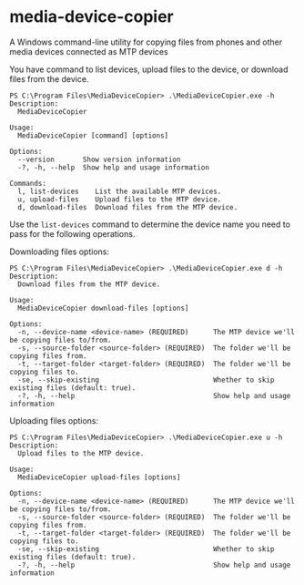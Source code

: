 # media-device-copier
A Windows command-line utility for copying files from phones and other media devices connected as MTP devices

You have command to list devices, upload files to the device, or download files from the device.

```
PS C:\Program Files\MediaDeviceCopier> .\MediaDeviceCopier.exe -h
Description:
  MediaDeviceCopier

Usage:
  MediaDeviceCopier [command] [options]

Options:
  --version       Show version information
  -?, -h, --help  Show help and usage information

Commands:
  l, list-devices    List the available MTP devices.
  u, upload-files    Upload files to the MTP device.
  d, download-files  Download files from the MTP device.
```

Use the `list-devices` command to determine the device name you need to pass for the following operations.

Downloading files options:

```
PS C:\Program Files\MediaDeviceCopier> .\MediaDeviceCopier.exe d -h
Description:
  Download files from the MTP device.

Usage:
  MediaDeviceCopier download-files [options]

Options:
  -n, --device-name <device-name> (REQUIRED)      The MTP device we'll be copying files to/from.
  -s, --source-folder <source-folder> (REQUIRED)  The folder we'll be copying files from.
  -t, --target-folder <target-folder> (REQUIRED)  The folder we'll be copying files to.
  -se, --skip-existing                            Whether to skip existing files (default: true).
  -?, -h, --help                                  Show help and usage information
```

Uploading files options:

```
PS C:\Program Files\MediaDeviceCopier> .\MediaDeviceCopier.exe u -h
Description:
  Upload files to the MTP device.

Usage:
  MediaDeviceCopier upload-files [options]

Options:
  -n, --device-name <device-name> (REQUIRED)      The MTP device we'll be copying files to/from.
  -s, --source-folder <source-folder> (REQUIRED)  The folder we'll be copying files from.
  -t, --target-folder <target-folder> (REQUIRED)  The folder we'll be copying files to.
  -se, --skip-existing                            Whether to skip existing files (default: true).
  -?, -h, --help                                  Show help and usage information
```
